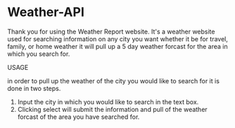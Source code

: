 # Weather-API

Thank you for using the Weather Report website. It's a weather website used for searching information on any city you want whether it be for travel, family, or home weather it will pull up a 5 day weather forcast for the area in which you search for.

USAGE

in order to pull up the weather of the city you would like to search for it is done in two steps.

1. Input the city in which you would like to search in the text box.
2. Clicking select will submit the information and pull of the weather forcast of the area you have searched for. 
